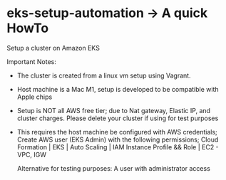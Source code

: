 # eks-setup-automation -> A quick HowTo

Setup a cluster on Amazon EKS

Important Notes:
- The cluster is created from a linux vm setup using Vagrant.
- Host machine is a Mac M1, setup is developed to be compatible with Apple chips
- Setup is NOT all AWS free tier; due to Nat gateway, Elastic IP, and cluster charges. Please delete your cluster if using for test purposes
- This requires the host machine be configured with AWS credentials; Create AWS user (EKS Admin) with the following     permissions;
      Cloud Formation |
      EKS |
      Auto Scaling |
      IAM Instance Profile && Role |
      EC2 - VPC, IGW
      
   Alternative for testing purposes: A user with administrator access
